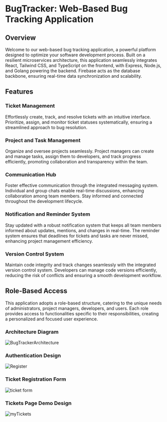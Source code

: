 # BugTracker: Web-Based Bug Tracking Application

## Overview

Welcome to our web-based bug tracking application, a powerful platform designed to optimize your software development process. Built on a resilient microservices architecture, this application seamlessly integrates React, Tailwind CSS, and TypeScript on the frontend, with Express, Node.js, and Golang powering the backend. Firebase acts as the database backbone, ensuring real-time data synchronization and scalability.

## Features

### Ticket Management

Effortlessly create, track, and resolve tickets with an intuitive interface. Prioritize, assign, and monitor ticket statuses systematically, ensuring a streamlined approach to bug resolution.

### Project and Task Management

Organize and oversee projects seamlessly. Project managers can create and manage tasks, assign them to developers, and track progress efficiently, promoting collaboration and transparency within the team.

### Communication Hub

Foster effective communication through the integrated messaging system. Individual and group chats enable real-time discussions, enhancing collaboration among team members. Stay informed and connected throughout the development lifecycle.

### Notification and Reminder System

Stay updated with a robust notification system that keeps all team members informed about updates, mentions, and changes in real-time. The reminder system ensures that deadlines for tickets and tasks are never missed, enhancing project management efficiency.

### Version Control System

Maintain code integrity and track changes seamlessly with the integrated version control system. Developers can manage code versions efficiently, reducing the risk of conflicts and ensuring a smooth development workflow.

## Role-Based Access

This application adopts a role-based structure, catering to the unique needs of administrators, project managers, developers, and users. Each role provides access to functionalities specific to their responsibilities, creating a personalized and focused user experience.

### Architecture Diagram
![BugTrackerArchitecture](https://github.com/HoratiuCrisan/NodeJS-Bug-Tracker/assets/92850549/cb21580e-9436-4b12-8187-e9006c7eb839)

### Authentication Design
![Register](https://github.com/HoratiuCrisan/NodeJS-Bug-Tracker/assets/92850549/c09d3eae-1e80-4ad6-b178-08a3e88f062f)

### Ticket Registration Form
![ticket form](https://github.com/HoratiuCrisan/NodeJS-Bug-Tracker/assets/92850549/6213075f-fb6e-496f-89c0-d164d0a80ef9)

### Tickets Page Demo Design
![myTickets](https://github.com/HoratiuCrisan/NodeJS-Bug-Tracker/assets/92850549/83ff1f88-6cf9-488f-a0b3-abb363bf9bdd)

